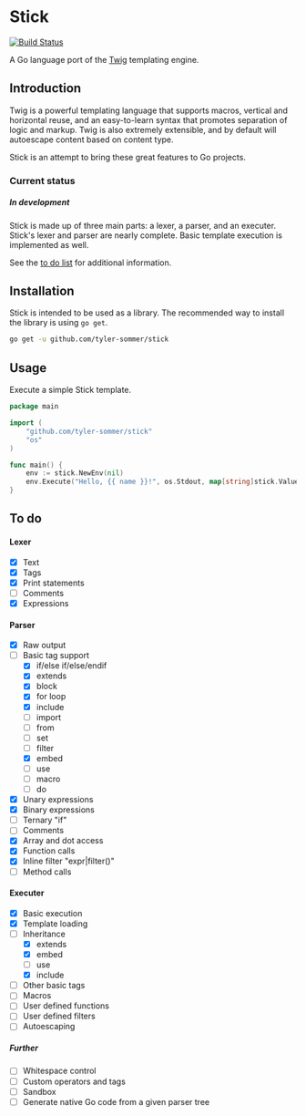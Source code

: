 Stick
=====

[![Build Status](https://travis-ci.org/tyler-sommer/stick.svg?branch=master)](https://travis-ci.org/tyler-sommer/stick)

A Go language port of the [Twig](http://twig.sensiolabs.org/) templating engine. 


Introduction
------------

Twig is a powerful templating language that supports macros, vertical and 
horizontal reuse, and an easy-to-learn syntax that promotes separation of 
logic and markup. Twig is also extremely extensible, and by default will
autoescape content based on content type.


Stick is an attempt to bring these great features to Go projects.


### Current status

##### In development

Stick is made up of three main parts: a lexer, a parser, and an executer. Stick's lexer and parser are 
nearly complete. Basic template execution is implemented as well.

See the [to do list](#to-do) for additional information.


Installation
------------

Stick is intended to be used as a library. The recommended way to install the library is using `go get`.

```bash
go get -u github.com/tyler-sommer/stick
```


Usage
-----

Execute a simple Stick template.

```go
package main

import (
	"github.com/tyler-sommer/stick"
	"os"
)

func main() {
    env := stick.NewEnv(nil)
	env.Execute("Hello, {{ name }}!", os.Stdout, map[string]stick.Value{"name": "Tyler"})
}
```


To do
-----

#### Lexer
- [x] Text
- [x] Tags
- [x] Print statements
- [ ] Comments
- [x] Expressions

#### Parser
- [x] Raw output
- [ ] Basic tag support
    - [x] if/else if/else/endif
    - [x] extends
    - [x] block
    - [x] for loop
    - [x] include
    - [ ] import
    - [ ] from
    - [ ] set
    - [ ] filter
    - [x] embed
    - [ ] use
    - [ ] macro
    - [ ] do
- [x] Unary expressions
- [x] Binary expressions
- [ ] Ternary "if"
- [ ] Comments
- [x] Array and dot access
- [x] Function calls
- [x] Inline filter "expr|filter()"
- [ ] Method calls

#### Executer
- [x] Basic execution
- [x] Template loading
- [ ] Inheritance
    - [x] extends
    - [x] embed
    - [ ] use
    - [x] include
- [ ] Other basic tags
- [ ] Macros
- [ ] User defined functions
- [ ] User defined filters
- [ ] Autoescaping

##### Further
- [ ] Whitespace control
- [ ] Custom operators and tags
- [ ] Sandbox
- [ ] Generate native Go code from a given parser tree
